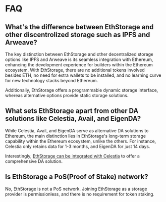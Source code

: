 # FAQ

## What's the difference between EthStorage and other discentrolized storage such as IPFS and Arweave?

The key distinction between EthStorage and other decentralized storage options like IPFS and Arweave is its seamless integration with Ethereum, enhancing the development experience for builders within the Ethereum ecosystem. With EthStorage, there are no additional tokens involved besides ETH, no need for extra wallets to be installed, and no learning curve for new technology stacks beyond Ethereum.

Additionally, EthStorage offers a programmable dynamic storage interface, whereas alternative options provide static storage solutions.

## What sets EthStorage apart from other DA solutions like Celestia, Avail, and EigenDA?

While Celestia, Avail, and EigenDA serve as alternative DA solutions to Ethereum, the main distinction lies in EthStorage's long-term storage capability within the Ethereum ecosystem, unlike the others. For instance, Celestia only retains data for 1-3 months, and EigenDA for just 14 days.

Interestingly, [EthStorage can be integrated with Celestia](https://ethstorage.medium.com/ethstorage-integrate-with-celestia-to-provide-long-term-da-solution-for-ethereum-l2-l3-38487a46effd) to offer a comprehensive DA solution.

## Is EthStorage a PoS(Proof of Stake) network?

No, EthStorage is not a PoS network. Joining EthStorage as a storage provider is permissionless, and there is no requirement for token staking.


